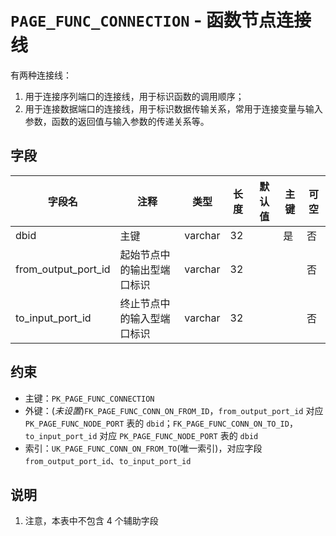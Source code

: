 # `PAGE_FUNC_CONNECTION` - 函数节点连接线

有两种连接线：

1. 用于连接序列端口的连接线，用于标识函数的调用顺序；
2. 用于连接数据端口的连接线，用于标识数据传输关系，常用于连接变量与输入参数，函数的返回值与输入参数的传递关系等。

## 字段

| 字段名              | 注释                       | 类型    | 长度 | 默认值 | 主键 | 可空 |
| ------------------- | -------------------------- | ------- | ---- | ------ | ---- | ---- |
| dbid                | 主键                       | varchar | 32   |        | 是   | 否   |
| from_output_port_id | 起始节点中的输出型端口标识 | varchar | 32   |        |      | 否   |
| to_input_port_id    | 终止节点中的输入型端口标识 | varchar | 32   |        |      | 否   |

## 约束

* 主键：`PK_PAGE_FUNC_CONNECTION`
* 外键：(*未设置*)`FK_PAGE_FUNC_CONN_ON_FROM_ID`，`from_output_port_id` 对应 `PK_PAGE_FUNC_NODE_PORT` 表的 `dbid`；`FK_PAGE_FUNC_CONN_ON_TO_ID`，`to_input_port_id` 对应 `PK_PAGE_FUNC_NODE_PORT` 表的 `dbid`
* 索引：`UK_PAGE_FUNC_CONN_ON_FROM_TO`(唯一索引)，对应字段 `from_output_port_id`、`to_input_port_id`

## 说明

1. 注意，本表中不包含 4 个辅助字段
